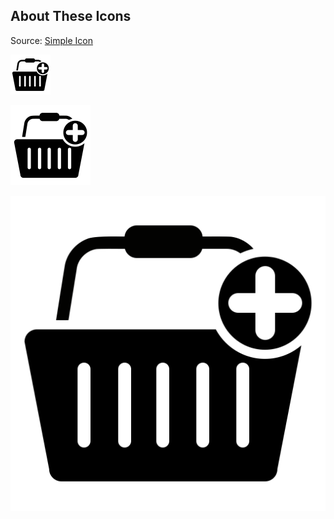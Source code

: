 ## About These Icons

Source: [Simple Icon](http://simpleicon.com/basket-plus.html)

![64x64](basket-plus-64x64.png)

![128x128](basket-plus-128x128.png)

![SVG](basket-plus.svg)
